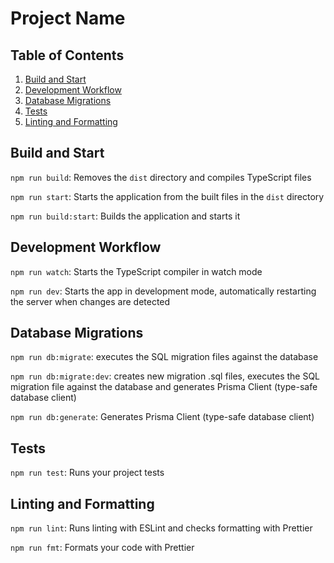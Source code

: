 # Project Name

## Table of Contents

1. [Build and Start](#build-and-start)
2. [Development Workflow](#development-workflow)
3. [Database Migrations](#database-migrations)
4. [Tests](#tests)
5. [Linting and Formatting](#linting-and-formatting)

## Build and Start

`npm run build`: Removes the `dist` directory and compiles TypeScript files

`npm run start`: Starts the application from the built files in the `dist` directory

`npm run build:start`: Builds the application and starts it

## Development Workflow

`npm run watch`: Starts the TypeScript compiler in watch mode

`npm run dev`: Starts the app in development mode, automatically restarting the server when changes are detected

## Database Migrations

`npm run db:migrate`: executes the SQL migration files against the database

`npm run db:migrate:dev`: creates new migration .sql files, executes the SQL migration file against the database and generates Prisma Client (type-safe database client)

`npm run db:generate`: Generates Prisma Client (type-safe database client)

## Tests

`npm run test`: Runs your project tests

## Linting and Formatting

`npm run lint`: Runs linting with ESLint and checks formatting with Prettier

`npm run fmt`: Formats your code with Prettier
